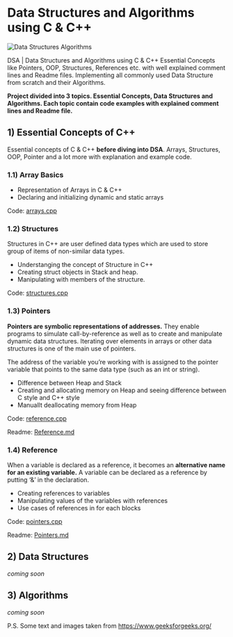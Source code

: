 # Data Structures and Algorithms using C & C++

![Data Structures Algorithms](https://github.com/user-attachments/assets/7676b3b8-edfa-4cd4-b3f2-2e7059ae0572)

DSA | Data Structures and Algorithms using C & C++ Essential Concepts like Pointers, OOP, Structures, References etc. with well explained comment lines and Readme files. Implementing all commonly used Data Structure from scratch and their Algorithms.

**Project divided into 3 topics. Essential Concepts, Data Structures and Algorithms. Each topic contain code examples with explained comment lines and Readme file.**

## 1) Essential Concepts of C++

Essential concepts of C & C++ **before diving into DSA**. Arrays, Structures, OOP, Pointer and a lot more with explanation and example code.

### 1.1) Array Basics

- Representation of Arrays in C & C++
- Declaring and initializing dynamic and static arrays

Code: [arrays.cpp](Essential-Concepts/Arrays/arrays.cpp)

### 1.2) Structures

Structures in C++ are user defined data types which are used to store group of items of non-similar data types.

- Understanging the concept of Structure in C++
- Creating struct objects in Stack and heap.
- Manipulating with members of the structure.

Code: [structures.cpp](Essential-Concepts/Structures/structures.cpp)

### 1.3) Pointers

**Pointers are symbolic representations of addresses.** They enable programs to simulate call-by-reference as well as to create and manipulate dynamic data structures. Iterating over elements in arrays or other data structures is one of the main use of pointers.

The address of the variable you’re working with is assigned to the pointer variable that points to the same data type (such as an int or string).

- Difference between Heap and Stack
- Creating and allocating memory on Heap and seeing difference between C style and C++ style
- Manuallt deallocating memory from Heap

Code: [reference.cpp](Essential-Concepts/Reference/pointers.cpp)
  
Readme: [Reference.md](Essential-Concepts/Reference/Pointers.md)

### 1.4) Reference

  When a variable is declared as a reference, it becomes an **alternative name for an existing variable.** A variable can be declared as a reference by putting ‘&’ in the declaration.

  - Creating references to variables
  - Manipulating values of the variables with references
  - Use cases of references in for each blocks

Code: [pointers.cpp](Essential-Concepts/Reference/reference.cpp)
  
Readme: [Pointers.md](Essential-Concepts/Reference/Reference.md)

## 2) Data Structures

_coming soon_

## 3) Algorithms

_coming soon_

P.S. Some text and images taken from https://www.geeksforgeeks.org/
